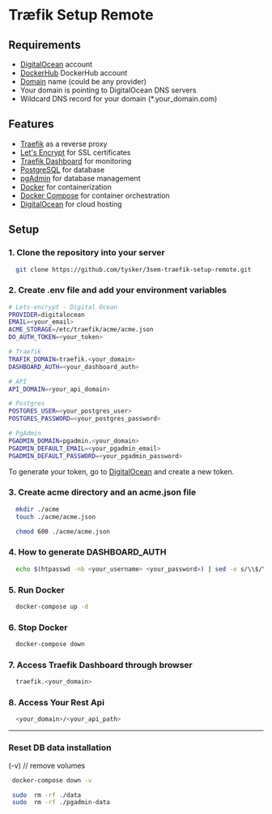 # Træfik Setup Remote

## Requirements

- [DigitalOcean](https://www.digitalocean.com/) account
- [DockerHub](https://hub.docker.com/search?q=) DockerHub account
- [Domain](https://www.namecheap.com/) name (could be any provider)
- Your domain is pointing to DigitalOcean DNS servers
- Wildcard DNS record for your domain (*.your_domain.com)

## Features

- [Traefik](https://traefik.io/) as a reverse proxy
- [Let's Encrypt](https://letsencrypt.org/) for SSL certificates
- [Traefik Dashboard](https://docs.traefik.io/operations/dashboard/) for monitoring
- [PostgreSQL](https://www.postgresql.org/) for database
- [pgAdmin](https://www.pgadmin.org/) for database management
- [Docker](https://www.docker.com/) for containerization
- [Docker Compose](https://docs.docker.com/compose/) for container orchestration
- [DigitalOcean](https://www.digitalocean.com/) for cloud hosting

## Setup

### 1. Clone the repository into your server

```bash
  git clone https://github.com/tysker/3sem-traefik-setup-remote.git
```

### 2. Create .env file and add your environment variables

```bash
# Lets-encrypt - Digital Ocean
PROVIDER=digitalocean
EMAIL=<your_email>
ACME_STORAGE=/etc/traefik/acme/acme.json
DO_AUTH_TOKEN=<your_token>

# Traefik
TRAFIK_DOMAIN=traefik.<your_domain>
DASHBOARD_AUTH=<your_dashboard_auth>

# API
API_DOMAIN=<your_api_domain>

# Postgres
POSTGRES_USER=<your_postgres_user>
POSTGRES_PASSWORD=<your_postgres_password>

# PgAdmin
PGADMIN_DOMAIN=pgadmin.<your_domain>
PGADMIN_DEFAULT_EMAIL=<your_pgadmin_email>
PGADMIN_DEFAULT_PASSWORD=<your_pgadmin_password>
```

To generate your token, go to [DigitalOcean](https://cloud.digitalocean.com/account/api/tokens) and create a new token.

### 3. Create acme directory and an acme.json file

```bash
  mkdir ./acme
  touch ./acme/acme.json
```

```bash
  chmod 600 ./acme/acme.json
```

### 4. How to generate DASHBOARD_AUTH

```bash
  echo $(htpasswd -nb <your_username> <your_password>) | sed -e s/\\$/\\$\\$/g
```

### 5. Run Docker

```bash
  docker-compose up -d
```

### 6. Stop Docker

```bash
  docker-compose down
```

### 7. Access Traefik Dashboard through browser

```bash
  traefik.<your_domain>
```

### 8. Access Your Rest Api

```bash
  <your_domain>/<your_api_path>
```

***

### Reset DB data installation

(-v) // remove volumes
```bash
 docker-compose down -v 
```

```bash
 sudo  rm -rf ./data
 sudo  rm -rf ./pgadmin-data
```

